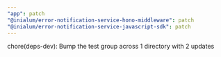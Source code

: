 ```yaml
---
"app": patch
"@inialum/error-notification-service-hono-middleware": patch
"@inialum/error-notification-service-javascript-sdk": patch
---
```


chore(deps-dev): Bump the test group across 1 directory with 2 updates
